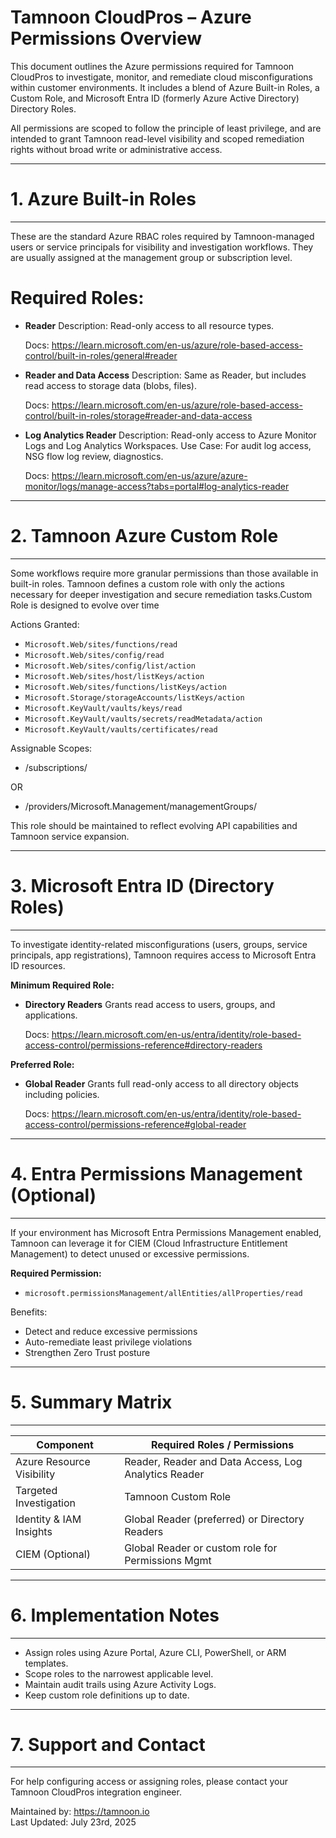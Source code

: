 # Tamnoon CloudPros – Azure Permissions Overview

This document outlines the Azure permissions required for Tamnoon CloudPros to
investigate, monitor, and remediate cloud misconfigurations within customer
environments. It includes a blend of Azure Built-in Roles, a Custom Role, and 
Microsoft Entra ID (formerly Azure Active Directory) Directory Roles.

All permissions are scoped to follow the principle of least privilege, and are 
intended to grant Tamnoon read-level visibility and scoped remediation rights 
without broad write or administrative access.

--------------------------------------------------------------------------------
# 1. Azure Built-in Roles
--------------------------------------------------------------------------------

These are the standard Azure RBAC roles required by Tamnoon-managed users or 
service principals for visibility and investigation workflows. They are usually 
assigned at the management group or subscription level.

# Required Roles:

  - **Reader**
    Description: Read-only access to all resource types.

    Docs: https://learn.microsoft.com/en-us/azure/role-based-access-control/built-in-roles/general#reader

  - **Reader and Data Access**
    Description: Same as Reader, but includes read access to storage data (blobs, files).

    Docs: https://learn.microsoft.com/en-us/azure/role-based-access-control/built-in-roles/storage#reader-and-data-access

  - **Log Analytics Reader**
    Description: Read-only access to Azure Monitor Logs and Log Analytics Workspaces.
    Use Case: For audit log access, NSG flow log review, diagnostics.

    Docs: https://learn.microsoft.com/en-us/azure/azure-monitor/logs/manage-access?tabs=portal#log-analytics-reader

--------------------------------------------------------------------------------
# 2. Tamnoon Azure Custom Role
--------------------------------------------------------------------------------

Some workflows require more granular permissions than those available in 
built-in roles. Tamnoon defines a custom role with only the actions necessary 
for deeper investigation and secure remediation tasks.Custom Role is designed 
to evolve over time

Actions Granted:

  - `Microsoft.Web/sites/functions/read`
  - `Microsoft.Web/sites/config/read`
  - `Microsoft.Web/sites/config/list/action`
  - `Microsoft.Web/sites/host/listKeys/action`
  - `Microsoft.Web/sites/functions/listKeys/action`
  - `Microsoft.Storage/storageAccounts/listKeys/action`
  - `Microsoft.KeyVault/vaults/keys/read`
  - `Microsoft.KeyVault/vaults/secrets/readMetadata/action`
  - `Microsoft.KeyVault/vaults/certificates/read`

Assignable Scopes:
  - /subscriptions/<your-subscription-id>

  OR

  - /providers/Microsoft.Management/managementGroups/<your-mgmt-id>

This role should be maintained to reflect evolving API capabilities and Tamnoon 
service expansion.

--------------------------------------------------------------------------------
# 3. Microsoft Entra ID (Directory Roles)
--------------------------------------------------------------------------------

To investigate identity-related misconfigurations (users, groups, service 
principals, app registrations), Tamnoon requires access to Microsoft Entra ID 
resources.

**Minimum Required Role:**

  - **Directory Readers**
    Grants read access to users, groups, and applications.

    Docs: https://learn.microsoft.com/en-us/entra/identity/role-based-access-control/permissions-reference#directory-readers

**Preferred Role:**

  - **Global Reader**
    Grants full read-only access to all directory objects including policies.

    Docs: https://learn.microsoft.com/en-us/entra/identity/role-based-access-control/permissions-reference#global-reader

--------------------------------------------------------------------------------
# 4. Entra Permissions Management (Optional)
--------------------------------------------------------------------------------

If your environment has Microsoft Entra Permissions Management enabled, Tamnoon 
can leverage it for CIEM (Cloud Infrastructure Entitlement Management) to detect 
unused or excessive permissions.

**Required Permission:**
  - `microsoft.permissionsManagement/allEntities/allProperties/read`

Benefits:
  - Detect and reduce excessive permissions
  - Auto-remediate least privilege violations
  - Strengthen Zero Trust posture

--------------------------------------------------------------------------------
# 5. Summary Matrix
--------------------------------------------------------------------------------

| Component                       | Required Roles / Permissions                          |
|--------------------------------|--------------------------------------------------------|
| Azure Resource Visibility      | Reader, Reader and Data Access, Log Analytics Reader  |
| Targeted Investigation         | Tamnoon Custom Role                                   |
| Identity & IAM Insights        | Global Reader (preferred) or Directory Readers        |
| CIEM (Optional)                | Global Reader or custom role for Permissions Mgmt     |

--------------------------------------------------------------------------------
# 6. Implementation Notes
--------------------------------------------------------------------------------

- Assign roles using Azure Portal, Azure CLI, PowerShell, or ARM templates.
- Scope roles to the narrowest applicable level.
- Maintain audit trails using Azure Activity Logs.
- Keep custom role definitions up to date.

--------------------------------------------------------------------------------
# 7. Support and Contact
--------------------------------------------------------------------------------

For help configuring access or assigning roles, please contact your Tamnoon 
CloudPros integration engineer. 

Maintained by: https://tamnoon.io  
Last Updated: July 23rd, 2025